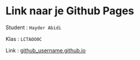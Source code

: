 # Link naar je Github Pages

Student : `Hayder Abidi`

Klas    : `LCTAOO0C`

Link    : [github_username.github.io](https://Hayder16.github.io/Challenge-Portfolio/portfolio/)